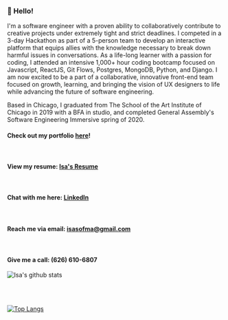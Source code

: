 ### 🐞 Hello! 
I'm a software engineer with a proven ability to collaboratively contribute to creative projects under extremely tight and strict deadlines. I competed in a 3-day Hackathon as part of a 5-person team to develop an interactive platform that equips allies with the knowledge necessary to break down harmful issues in conversations. As a life-long learner with a passion for coding, I attended an intensive 1,000+ hour coding bootcamp focused on Javascript, ReactJS, Git Flows, Postgres, MongoDB, Python, and Django. I am now excited to be a part of a collaborative, innovative front-end team focused on growth, learning, and bringing the vision of UX designers to life while advancing the future of software engineering.

Based in Chicago, I graduated from The School of the Art Institute of Chicago in 2019 with a BFA in studio, and completed General Assembly's Software Engineering Immersive spring of 2020.
<br>

#### Check out my portfolio <a href="www.isasofiamartinez.com">here</a>!

<br>

#### View my resume: <a href="https://docs.google.com/document/d/1PWfhTnieTOW9Tx5XA-yXqoYJgQXtAUvHKK-En3IdP7I/edit?usp=sharing">Isa's Resume</a>

<br>

#### Chat with me here: <a href="https://www.linkedin.com/in/isa-sofia-martinez/">LinkedIn</a>

<br>

#### Reach me via email: <a href="mailto:isasofma@gmail.com">isasofma@gmail.com</a>

<br>

#### Give me a call: (626) 610-6807

![Isa's github stats](https://github-readme-stats.vercel.app/api?username=isama22&show_icons=true&theme=light)

<br>
<br>

[![Top Langs](https://github-readme-stats.vercel.app/api/top-langs/?username=isama22&layout=compact)](https://github.com/isama22/github-readme-stats)
